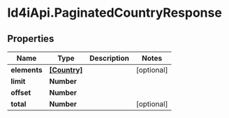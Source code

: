 # Id4iApi.PaginatedCountryResponse

## Properties
Name | Type | Description | Notes
------------ | ------------- | ------------- | -------------
**elements** | [**[Country]**](Country.md) |  | [optional] 
**limit** | **Number** |  | 
**offset** | **Number** |  | 
**total** | **Number** |  | [optional] 


